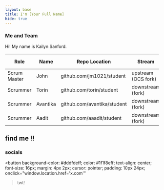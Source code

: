 ```yaml
---
layout: base
title: I'm [Your Full Name]
hide: true
---
```


### Me and Team

Hi! My name is Kailyn Sanford.

| Role         | Name     | Repo Location                       | Stream                | Repo Name |
|--------------|----------|-------------------------------------|-----------------------|-----------|
| Scrum Master | John     | github.com/jm1021/student           | upstream (OCS fork)   | student   |
| Scrummer     | Torin    | github.com/torin/student            | downstream (fork)     | student   |
| Scrummer     | Avantika | github.com/avantika/student         | downstream (fork)     | student   |
| Scrummer     | Aadit    | github.com/aaadit/student           | downstream (fork)     | student   |


## find me !!

### socials


<button
background-color: #dddfdeff;
color: #1f1f8eff;
text-align: center;
font-size: 16px;
margin: 4px 2px;
cursor: pointer;
padding: 10px 24px;
onclick="window.location.href='x.com'"
>twt!</button>


